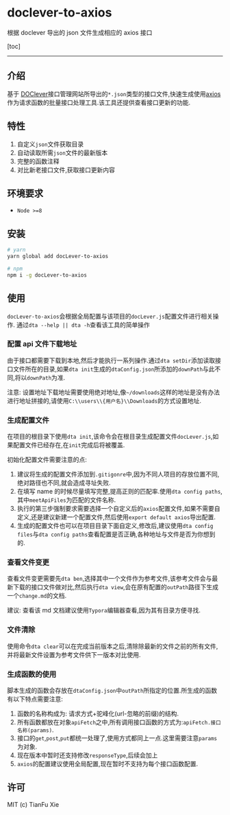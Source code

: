 # doclever-to-axios

根据 doclever 导出的 json 文件生成相应的 axios 接口

[toc]

---

## 介绍

基于 [DOClever](http://www.doclever.cn/controller/index/index.html)接口管理网站所导出的`*.json`类型的接口文件,快速生成使用[axios](https://github.com/axios/axios)作为请求函数的批量接口处理工具.该工具还提供查看接口更新的功能.

## 特性

1. 自定义`json`文件获取目录
2. 自动读取所需`json`文件的最新版本
3. 完整的函数注释
4. 对比新老接口文件,获取接口更新内容

## 环境要求

- `Node >=8`

## 安装

```bash
# yarn
yarn global add docLever-to-axios

# npm
npm i -g docLever-to-axios
```

## 使用

`docLever-to-axios`会根据全局配置与该项目的`docLever.js`配置文件进行相关操作. 通过`dta --help || dta -h`查看该工具的简单操作

### 配置 api 文件下载地址

由于接口都需要下载到本地,然后才能执行一系列操作.通过`dta setDir`添加读取接口文件所在的目录,如果`dta init`生成的`dtaConfig.json`所添加的`downPath`与此不同,将以`downPath`为准.

注意: 设置地址下载地址需要使用绝对地址,像`~/downloads`这样的地址是没有办法进行地址拼接的,请使用`C:\\users\\{用户名}\\Downloads`的方式设置地址.

### 生成配置文件

在项目的根目录下使用`dta init`,该命令会在根目录生成配置文件`docLever.js`,如果配置文件已经存在,在`init`完成后将被覆盖.

初始化配置文件需要注意的点:

1. 建议将生成的配置文件添加到`.gitigonre`中,因为不同人项目的存放位置不同,绝对路径也不同,就会造成寻址失败.
2. 在填写 name 的时候尽量填写完整,提高正则的匹配率.使用`dta config paths`,其中`meetApiFiles`为匹配的文件名称.
3. 执行的第三步强制要求需要选择一个自定义后的`axios`配置文件,如果不需要自定义,还是建议新建一个配置文件,然后使用`export default axios`导出配置.
4. 生成的配置文件也可以在项目目录下面自定义,修改后,建议使用`dta config files`与`dta config paths`查看配置是否正确,各种地址与文件是否为你想到的.

### 查看文件变更

查看文件变更需要先`dta ben`,选择其中一个文件作为参考文件,该参考文件会与最新下载的接口文件做对比,然后执行`dta view`,会在原有配置的`outPath`路径下生成一个`change.md`的文档.

建议: 查看该 md 文档建议使用`Typora`编辑器查看,因为其有目录方便寻找.

### 文件清除

使用命令`dta clear`可以在完成当前版本之后,清除除最新的文件之前的所有文件,并将最新文件设置为参考文件供下一版本对比使用.

### 生成函数的使用

脚本生成的函数会存放在`dtaConfig.json`中`outPath`所指定的位置.所生成的函数有以下特点需要注意:

1. 函数的名称构成为: 请求方式+驼峰化(url-忽略的前缀)的结构.
2. 所有函数都放在对象`apiFetch`之中,所有调用接口函数的方式为:`apiFetch.接口名称(params)`.
3. 接口的`get`,`post`,`put`都统一处理了,使用方式都同上一点.这里需要注意`params`为对象.
4. 现在版本中暂时还支持修改`responseType`,后续会加上
5. `axios`的配置建议使用全局配置,现在暂时不支持为每个接口函数配置.

## 许可

MIT (c) TianFu Xie
